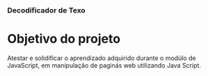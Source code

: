 ### Decodificador de Texo

# Objetivo do projeto
Atestar e solidificar o aprendizado adquirido durante o modúlo de JavaScript, em manipulação de paginás web utilizando Java Script.
